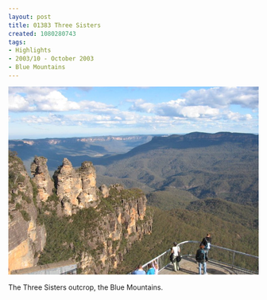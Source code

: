 ```yaml
---
layout: post
title: 01383 Three Sisters
created: 1080280743
tags:
- Highlights
- 2003/10 - October 2003
- Blue Mountains
---
```


<img src="/image/images/img_1383-365.jpg"/>

The Three Sisters outcrop, the Blue Mountains.
